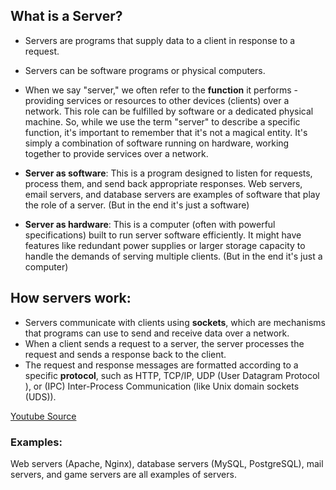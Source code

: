 ## What is a Server?

- Servers are programs that supply data to a client in response to a request.

- Servers can be software programs or physical computers.

- When we say "server," we often refer to the **function** it performs - providing services or resources to other devices (clients) over a network. This role can be fulfilled by software or a dedicated physical machine. So, while we use the term "server" to describe a specific function, it's important to remember that it's not a magical entity. It's simply a combination of software running on hardware, working together to provide services over a network.

- **Server as software**: This is a program designed to listen for requests, process them, and send back appropriate responses. Web servers, email servers, and database servers are examples of software that play the role of a server. (But in the end it's just a software)

- **Server as hardware**: This is a computer (often with powerful specifications) built to run server software efficiently. It might have features like redundant power supplies or larger storage capacity to handle the demands of serving multiple clients. (But in the end it's just a computer)

## How servers work:

- Servers communicate with clients using **sockets**, which are mechanisms that programs can use to send and receive data over a network.
- When a client sends a request to a server, the server processes the request and sends a response back to the client.
- The request and response messages are formatted according to a specific **protocol**, such as HTTP, TCP/IP, UDP (User Datagram Protocol ), or (IPC) Inter-Process Communication (like Unix domain sockets (UDS)).

[Youtube Source](https://www.youtube.com/watch?v=VXmvM2QtuMU)

### Examples: 
Web servers (Apache, Nginx), database servers (MySQL, PostgreSQL), mail servers, and game servers are all examples of servers.
